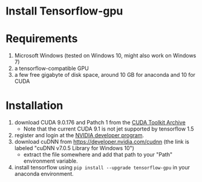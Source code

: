 Install Tensorflow-gpu
======================

Requirements
============
1. Microsoft Windows (tested on Windows 10, might also work on Windows 7)
1. a tensorflow-compatible GPU 
1. a few free gigabyte of disk space, around 10 GB for anaconda and 10 for CUDA

Installation
============
1. download CUDA 9.0.176 and Pathch 1 from the [CUDA Toolkit Archive](https://developer.nvidia.com/cuda-toolkit-archive)
    * Note that the current CUDA 9.1 is not jet supported by tensorflow 1.5
1. register and login at the [NVIDIA developer program](https://developer.nvidia.com/developer-program/signup).
1. download cuDNN from https://developer.nvidia.com/cudnn (the link is labeled "cuDNN v7.0.5 Library for Windows 10")
    * extract the file somewhere and add that path to your "Path" environment variable.
1. install tensorflow using `pip install --upgrade tensorflow-gpu` in your anaconda environment.